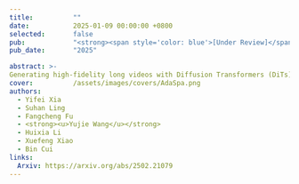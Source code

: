 ```yaml
---
title:          ""
date:           2025-01-09 00:00:00 +0800
selected:       false
pub:            "<strong><span style='color: blue'>[Under Review]</span></strong>"
pub_date:       "2025"

abstract: >-
Generating high-fidelity long videos with Diffusion Transformers (DiTs) is often hindered by significant latency, primarily due to the computational demands of attention mechanisms. We propose AdaSpa, the first Dynamic Pattern and Online Precise Search sparse attention method. Firstly, to realize the Dynamic Pattern, we introduce a blockified pattern to efficiently capture the hierarchical sparsity inherent in DiTs. Secondly, to enable Online Precise Search, we propose the Fused LSE-Cached Search with Head-adaptive Hierarchical Block Sparse Attention. Experiments validate AdaSpa's substantial acceleration while preserving video quality.
cover:          /assets/images/covers/AdaSpa.png
authors:  
  - Yifei Xia
  - Suhan Ling
  - Fangcheng Fu
  - <strong><u>Yujie Wang</u></strong>
  - Huixia Li
  - Xuefeng Xiao
  - Bin Cui
links:
  Arxiv: https://arxiv.org/abs/2502.21079
---
```

